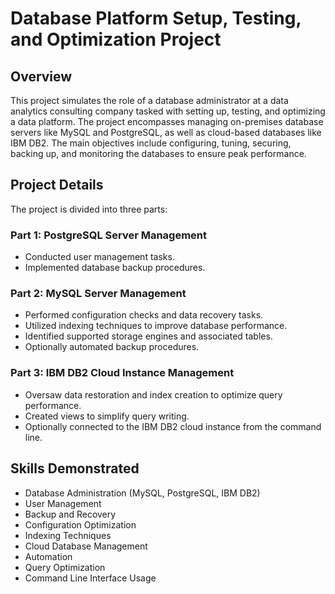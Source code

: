 # Database Platform Setup, Testing, and Optimization Project

## Overview
This project simulates the role of a database administrator at a data analytics consulting company tasked with setting up, testing, and optimizing a data platform. The project encompasses managing on-premises database servers like MySQL and PostgreSQL, as well as cloud-based databases like IBM DB2. The main objectives include configuring, tuning, securing, backing up, and monitoring the databases to ensure peak performance.

## Project Details
The project is divided into three parts:

### Part 1: PostgreSQL Server Management
- Conducted user management tasks.
- Implemented database backup procedures.

### Part 2: MySQL Server Management
- Performed configuration checks and data recovery tasks.
- Utilized indexing techniques to improve database performance.
- Identified supported storage engines and associated tables.
- Optionally automated backup procedures.

### Part 3: IBM DB2 Cloud Instance Management
- Oversaw data restoration and index creation to optimize query performance.
- Created views to simplify query writing.
- Optionally connected to the IBM DB2 cloud instance from the command line.

## Skills Demonstrated
- Database Administration (MySQL, PostgreSQL, IBM DB2)
- User Management
- Backup and Recovery
- Configuration Optimization
- Indexing Techniques
- Cloud Database Management
- Automation 
- Query Optimization
- Command Line Interface Usage


